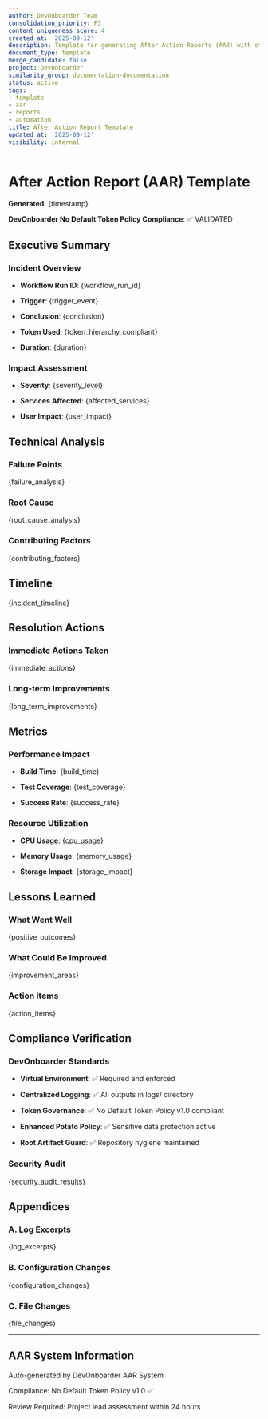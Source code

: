 ```yaml
---
author: DevOnboarder Team
consolidation_priority: P3
content_uniqueness_score: 4
created_at: '2025-09-12'
description: Template for generating After Action Reports (AAR) with standardized formatting
document_type: template
merge_candidate: false
project: DevOnboarder
similarity_group: documentation-documentation
status: active
tags:
- template
- aar
- reports
- automation
title: After Action Report Template
updated_at: '2025-09-12'
visibility: internal
---
```


# After Action Report (AAR) Template

**Generated**: {timestamp}

**DevOnboarder No Default Token Policy Compliance**: ✅ VALIDATED

## Executive Summary

### Incident Overview

- **Workflow Run ID**: {workflow_run_id}

- **Trigger**: {trigger_event}

- **Conclusion**: {conclusion}

- **Token Used**: {token_hierarchy_compliant}

- **Duration**: {duration}

### Impact Assessment

- **Severity**: {severity_level}

- **Services Affected**: {affected_services}

- **User Impact**: {user_impact}

## Technical Analysis

### Failure Points

{failure_analysis}

### Root Cause

{root_cause_analysis}

### Contributing Factors

{contributing_factors}

## Timeline

{incident_timeline}

## Resolution Actions

### Immediate Actions Taken

{immediate_actions}

### Long-term Improvements

{long_term_improvements}

## Metrics

### Performance Impact

- **Build Time**: {build_time}

- **Test Coverage**: {test_coverage}

- **Success Rate**: {success_rate}

### Resource Utilization

- **CPU Usage**: {cpu_usage}

- **Memory Usage**: {memory_usage}

- **Storage Impact**: {storage_impact}

## Lessons Learned

### What Went Well

{positive_outcomes}

### What Could Be Improved

{improvement_areas}

### Action Items

{action_items}

## Compliance Verification

### DevOnboarder Standards

- **Virtual Environment**: ✅ Required and enforced

- **Centralized Logging**: ✅ All outputs in logs/ directory

- **Token Governance**: ✅ No Default Token Policy v1.0 compliant

- **Enhanced Potato Policy**: ✅ Sensitive data protection active

- **Root Artifact Guard**: ✅ Repository hygiene maintained

### Security Audit

{security_audit_results}

## Appendices

### A. Log Excerpts

{log_excerpts}

### B. Configuration Changes

{configuration_changes}

### C. File Changes

{file_changes}

---

## AAR System Information

Auto-generated by DevOnboarder AAR System

Compliance: No Default Token Policy v1.0 ✅

Review Required: Project lead assessment within 24 hours
